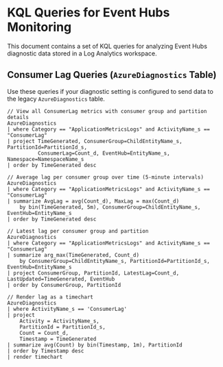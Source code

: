 # KQL Queries for Event Hubs Monitoring

This document contains a set of KQL queries for analyzing Event Hubs diagnostic data stored in a Log Analytics workspace.

## Consumer Lag Queries (`AzureDiagnostics` Table)

Use these queries if your diagnostic setting is configured to send data to the legacy `AzureDiagnostics` table.

```kusto
// View all ConsumerLag metrics with consumer group and partition details
AzureDiagnostics
| where Category == "ApplicationMetricsLogs" and ActivityName_s == "ConsumerLag"
| project TimeGenerated, ConsumerGroup=ChildEntityName_s, PartitionId=PartitionId_s, 
          ConsumerLag=Count_d, EventHub=EntityName_s, Namespace=NamespaceName_s
| order by TimeGenerated desc

// Average lag per consumer group over time (5-minute intervals)
AzureDiagnostics
| where Category == "ApplicationMetricsLogs" and ActivityName_s == "ConsumerLag"
| summarize AvgLag = avg(Count_d), MaxLag = max(Count_d) 
    by bin(TimeGenerated, 5m), ConsumerGroup=ChildEntityName_s, EventHub=EntityName_s
| order by TimeGenerated desc

// Latest lag per consumer group and partition
AzureDiagnostics
| where Category == "ApplicationMetricsLogs" and ActivityName_s == "ConsumerLag"
| summarize arg_max(TimeGenerated, Count_d) 
    by ConsumerGroup=ChildEntityName_s, PartitionId=PartitionId_s, EventHub=EntityName_s
| project ConsumerGroup, PartitionId, LatestLag=Count_d, LastUpdated=TimeGenerated, EventHub
| order by ConsumerGroup, PartitionId

// Render lag as a timechart
AzureDiagnostics
| where ActivityName_s == 'ConsumerLag'
| project
    Activity = ActivityName_s,
    PartitionId = PartitionId_s,
    Count = Count_d,
    Timestamp = TimeGenerated
| summarize avg(Count) by bin(Timestamp, 1m), PartitionId
| order by Timestamp desc
| render timechart
```
